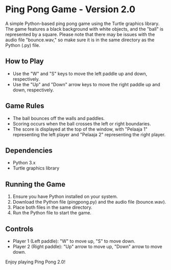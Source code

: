 # Ping Pong Game - Version 2.0

A simple Python-based ping pong game using the Turtle graphics library. The game features a black background with white objects, and the "ball" is represented by a square. Please note that there may be issues with the audio file "bounce.wav," so make sure it is in the same directory as the Python (.py) file.

## How to Play

- Use the "W" and "S" keys to move the left paddle up and down, respectively.
- Use the "Up" and "Down" arrow keys to move the right paddle up and down, respectively.

## Game Rules

- The ball bounces off the walls and paddles.
- Scoring occurs when the ball crosses the left or right boundaries.
- The score is displayed at the top of the window, with "Pelaaja 1" representing the left player and "Pelaaja 2" representing the right player.

## Dependencies

- Python 3.x
- Turtle graphics library

## Running the Game

1. Ensure you have Python installed on your system.
2. Download the Python file (pingpong.py) and the audio file (bounce.wav).
3. Place both files in the same directory.
4. Run the Python file to start the game.

## Controls

- Player 1 (Left paddle): "W" to move up, "S" to move down.
- Player 2 (Right paddle): "Up" arrow to move up, "Down" arrow to move down.

Enjoy playing Ping Pong 2.0!
